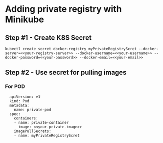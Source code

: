 # Adding private registry with Minikube
## Step #1 - Create K8S Secret

```
kubectl create secret docker-registry myPrivateRegistryScret --docker-server=<<your-registry-server>> --docker-username=<<your-username>> --docker-password=<<your-password>> --docker-email=<<your-email>>
```
  
## Step #2 - Use secret for pulling images

### For POD
```
  apiVersion: v1
  kind: Pod
  metadata:
    name: private-pod
  spec:
    containers:
    - name: private-container
      image: <<your-private-image>>
    imagePullSecrets:
    - name: myPrivateRegistryScret
```

